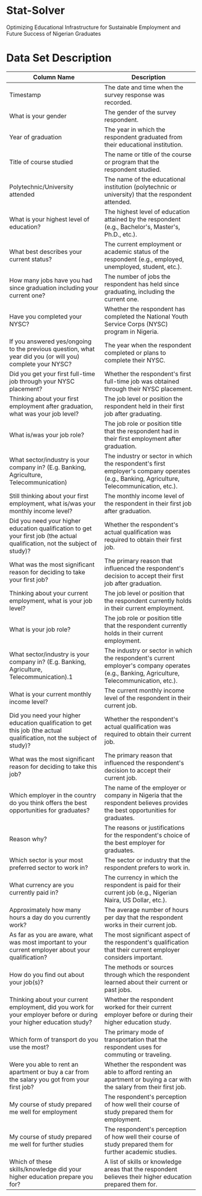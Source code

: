 # Stat-Solver
Optimizing Educational Infrastructure for Sustainable Employment and Future Success of Nigerian Graduates


# **Data Set Description**

| Column Name                                                      | Description                                                                                                      |
|------------------------------------------------------------------|------------------------------------------------------------------------------------------------------------------|
| Timestamp                                                        | The date and time when the survey response was recorded.                                                          |
| What is your gender                                              | The gender of the survey respondent.                                                                             |
| Year of graduation                                               | The year in which the respondent graduated from their educational institution.                                   |
| Title of course studied                                          | The name or title of the course or program that the respondent studied.                                           |
| Polytechnic/University attended                                  | The name of the educational institution (polytechnic or university) that the respondent attended.               |
| What is your highest level of education?                         | The highest level of education attained by the respondent (e.g., Bachelor's, Master's, Ph.D., etc.).              |
| What best describes your current status?                         | The current employment or academic status of the respondent (e.g., employed, unemployed, student, etc.).        |
| How many jobs have you had since graduation including your current one? | The number of jobs the respondent has held since graduating, including the current one.                |
| Have you completed your NYSC?                                    | Whether the respondent has completed the National Youth Service Corps (NYSC) program in Nigeria.              |
| If you answered yes/ongoing to the previous question, what year did you (or will you) complete your NYSC? | The year when the respondent completed or plans to complete their NYSC.                         |
| Did you get your first full-time job through your NYSC placement?  | Whether the respondent's first full-time job was obtained through their NYSC placement.                      |
| Thinking about your first employment after graduation, what was your job level? | The job level or position the respondent held in their first job after graduating.                     |
| What is/was your job role?                                       | The job role or position title that the respondent had in their first employment after graduation.             |
| What sector/industry is your company in? (E.g. Banking, Agriculture, Telecommunication) | The industry or sector in which the respondent's first employer's company operates (e.g., Banking, Agriculture, Telecommunication, etc.). |
| Still thinking about your first employment, what is/was your monthly income level? | The monthly income level of the respondent in their first job after graduation.                      |
| Did you need your higher education qualification to get your first job (the actual qualification, not the subject of study)? | Whether the respondent's actual qualification was required to obtain their first job.                |
| What was the most significant reason for deciding to take your first job? | The primary reason that influenced the respondent's decision to accept their first job after graduation. |
| Thinking about your current employment, what is your job level? | The job level or position that the respondent currently holds in their current employment.               |
| What is your job role?                                           | The job role or position title that the respondent currently holds in their current employment.               |
| What sector/industry is your company in? (E.g. Banking, Agriculture, Telecommunication).1 | The industry or sector in which the respondent's current employer's company operates (e.g., Banking, Agriculture, Telecommunication, etc.). |
| What is your current monthly income level?                      | The current monthly income level of the respondent in their current job.                                     |
| Did you need your higher education qualification to get this job (the actual qualification, not the subject of study)? | Whether the respondent's actual qualification was required to obtain their current job.          |
| What was the most significant reason for deciding to take this job? | The primary reason that influenced the respondent's decision to accept their current job.                 |
| Which employer in the country do you think offers the best opportunities for graduates? | The name of the employer or company in Nigeria that the respondent believes provides the best opportunities for graduates. |
| Reason why?                                                      | The reasons or justifications for the respondent's choice of the best employer for graduates.                 |
| Which sector is your most preferred sector to work in?            | The sector or industry that the respondent prefers to work in.                                                   |
| What currency are you currently paid in?                         | The currency in which the respondent is paid for their current job (e.g., Nigerian Naira, US Dollar, etc.).   |
| Approximately how many hours a day do you currently work?         | The average number of hours per day that the respondent works in their current job.                            |
| As far as you are aware, what was most important to your current employer about your qualification? | The most significant aspect of the respondent's qualification that their current employer considers important. |
| How do you find out about your job(s)?                            | The methods or sources through which the respondent learned about their current or past jobs.               |
| Thinking about your current employment, did you work for your employer before or during your higher education study? | Whether the respondent worked for their current employer before or during their higher education study.  |
| Which form of transport do you use the most?                     | The primary mode of transportation that the respondent uses for commuting or traveling.                        |
| Were you able to rent an apartment or buy a car from the salary you got from your first job? | Whether the respondent was able to afford renting an apartment or buying a car with the salary from their first job. |
| My course of study prepared me well for employment                | The respondent's perception of how well their course of study prepared them for employment.                   |
| My course of study prepared me well for further studies           | The respondent's perception of how well their course of study prepared them for further academic studies.      |
| Which of these skills/knowledge did your higher education prepare you for? | A list of skills or knowledge areas that the respondent believes their higher education prepared them for.   |
